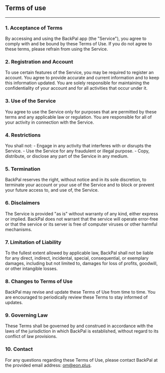 ## Terms of use
--------------

### 1. Acceptance of Terms
By accessing and using the BackPal app (the "Service"), you agree to comply with and be bound by these Terms of Use. If you do not agree to these terms, please refrain from using the Service.

### 2. Registration and Account
To use certain features of the Service, you may be required to register an account. You agree to provide accurate and current information and to keep this information updated. You are solely responsible for maintaining the confidentiality of your account and for all activities that occur under it.

### 3. Use of the Service
You agree to use the Service only for purposes that are permitted by these terms and any applicable law or regulation. You are responsible for all of your activity in connection with the Service.

### 4. Restrictions
You shall not:
    - Engage in any activity that interferes with or disrupts the Service.
    - Use the Service for any fraudulent or illegal purpose.
    - Copy, distribute, or disclose any part of the Service in any medium.

### 5. Termination
BackPal reserves the right, without notice and in its sole discretion, to terminate your account or your use of the Service and to block or prevent your future access to, and use of, the Service.

### 6. Disclaimers
The Service is provided "as is" without warranty of any kind, either express or implied. BackPal does not warrant that the service will operate error-free or that the service or its server is free of computer viruses or other harmful mechanisms.

### 7. Limitation of Liability
To the fullest extent allowed by applicable law, BackPal shall not be liable for any direct, indirect, incidental, special, consequential, or exemplary damages, including but not limited to, damages for loss of profits, goodwill, or other intangible losses.

### 8. Changes to Terms of Use
BackPal may revise and update these Terms of Use from time to time. You are encouraged to periodically review these Terms to stay informed of updates.

### 9. Governing Law
These Terms shall be governed by and construed in accordance with the laws of the jurisdiction in which BackPal is established, without regard to its conflict of law provisions.

### 10. Contact
For any questions regarding these Terms of Use, please contact BackPal at the provided email address: om@eon.plus.
